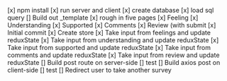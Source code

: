[x] npm install
[x] run server and client
[x] create database
[x] load sql query
[] Build out _template
[x] rough in five pages
    [x] Feeling
    [x] Understanding
    [x] Supported
    [x] Comments
    [x] Review (with submit
[x] Initial commit
[x] Create store
[x] Take input from feelings and update reduxState
[x] Take input from understanding and update reduxState
[x] Take input from supported and update reduxState
[x] Take input from comments and update reduxState
[x] Take input from review and update reduxState
[] Build post route on server-side
    [] test
[] Build axios post on client-side
    [] test
[] Redirect user to take another survey
